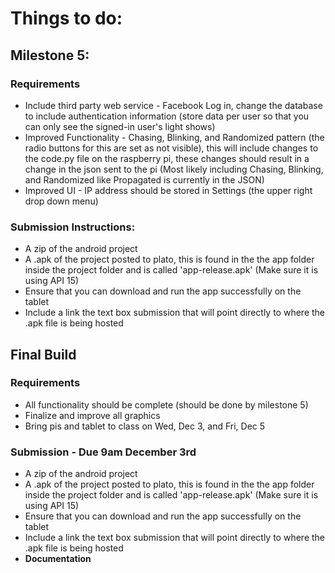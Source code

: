 # Things to do:

## Milestone 5: 
### Requirements
* Include third party web service - Facebook Log in, change the database to include authentication information (store data per user so that you can only see the signed-in user's light shows)
* Improved Functionality - Chasing, Blinking, and Randomized pattern (the radio buttons for this are set as not visible), this will include changes to the code.py file on the raspberry pi, these changes should result in a change in the json sent to the pi (Most likely including Chasing, Blinking, and Randomized like Propagated is currently in the JSON)
* Improved UI - IP address should be stored in Settings (the upper right drop down menu)

### Submission Instructions: 
* A zip of the android project
* A .apk of the project posted to plato, this is found in the the app folder inside the project folder and is called 'app-release.apk' (Make sure it is using API 15)
* Ensure that you can download and run the app successfully on the tablet
* Include a link the text box submission that will point directly to where the .apk file is being hosted

## Final Build
### Requirements
* All functionality should be complete (should be done by milestone 5)
* Finalize and improve all graphics
* Bring pis and tablet to class on Wed, Dec 3, and Fri, Dec 5

### Submission - Due 9am December 3rd
* A zip of the android project
* A .apk of the project posted to plato, this is found in the the app folder inside the project folder and is called 'app-release.apk' (Make sure it is using API 15)
* Ensure that you can download and run the app successfully on the tablet
* Include a link the text box submission that will point directly to where the .apk file is being hosted
* **Documentation**

